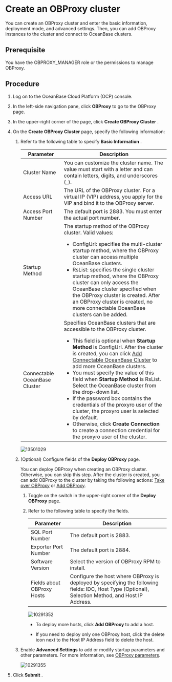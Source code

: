 Create an OBProxy cluster
==============================================

You can create an OBProxy cluster and enter the basic information, deployment mode, and advanced settings. Then, you can add OBProxy instances to the cluster and connect to OceanBase clusters.

Prerequisite
---------------------------------

You have the OBPROXY_MANAGER role or the permissions to manage OBProxy.

**Procedure**
----------------------------------

1. Log on to the OceanBase Cloud Platform (OCP) console.



2. In the left-side navigation pane, click **OBProxy** to go to the OBProxy page.



3. In the upper-right corner of the page, click **Create OBProxy Cluster** .



4. On the **Create OBProxy Cluster** page, specify the following information:

   1. Refer to the following table to specify **Basic Information** .



      |           Parameter           |                                                                                                                                                                                                                                                                                                                                                                                                                                                       Description                                                                                                                                                                                                                                                                                                                                                                                                                                                       |
      |-------------------------------|-------------------------------------------------------------------------------------------------------------------------------------------------------------------------------------------------------------------------------------------------------------------------------------------------------------------------------------------------------------------------------------------------------------------------------------------------------------------------------------------------------------------------------------------------------------------------------------------------------------------------------------------------------------------------------------------------------------------------------------------------------------------------------------------------------------------------------------------------------------------------------------------------------------------------|
      | Cluster Name                  | You can customize the cluster name. The value must start with a letter and can contain letters, digits, and underscores (_).                                                                                                                                                                                                                                                                                                                                                                                                                                                                                                                                                                                                                                                                                                                                                                                            |
      | Access URL                    | The URL of the OBProxy cluster. For a virtual IP (VIP) address, you apply for the VIP and bind it to the OBProxy server.                                                                                                                                                                                                                                                                                                                                                                                                                                                                                                                                                                                                                                                                                                                                                                                                |
      | Access Port Number            | The default port is 2883. You must enter the actual port number.                                                                                                                                                                                                                                                                                                                                                                                                                                                                                                                                                                                                                                                                                                                                                                                                                                                        |
      | Startup Method                | The startup method of the OBProxy cluster. Valid values: <ul><li> ConfigUrl: specifies the multi-cluster startup method, where the OBProxy cluster can access multiple OceanBase clusters.  </li><li> RsList: specifies the single cluster startup method, where the OBProxy cluster can only access the OceanBase cluster specified when the OBProxy cluster is created. After an OBProxy cluster is created, no more connectable OceanBase clusters can be added. </li> </ul>                                                                                                                                                                                                                                                                                                                                                              |
      | Connectable OceanBase Cluster | Specifies OceanBase clusters that are accessible to the OBProxy cluster. <ul> <li> This field is optional when **Startup Method** is ConfigUrl. After the cluster is created, you can click [Add Connectable OceanBase Cluster](../8.obproxy-management/10.add-a-connectable-ob-cluster.md) to add more OceanBase clusters.   </li><li> You must specify the value of this field when **Startup Method** is RsList.  Select the OceanBase cluster from the drop-down list.  </li><li> If the password box contains the credentials of the proxyro user of the cluster, the proxyro user is selected by default.   </li><li> Otherwise, click **Create Connection** to create a connection credential for the proxyro user of the cluster. </li> </ul>    |



      ![13501029](https://help-static-aliyun-doc.aliyuncs.com/assets/img/en-US/9763667361/p345724.png)


   2. (Optional) Configure fields of the **Deploy OBProxy** page.

      You can deploy OBProxy when creating an OBProxy cluster. Otherwise, you can skip this step. After the cluster is created, you can add OBProxy to the cluster by taking the following actions: [Take over OBProxy](../8.obproxy-management/2.userguide-obproxy.md) or [Add OBProxy](../8.obproxy-management/6.add-obproxy.md).
      1. Toggle on the switch in the upper-right corner of the **Deploy OBProxy** page.



      2. Refer to the following table to specify the fields.



         |         Parameter          |                                                                    Description                                                                     |
         |----------------------------|----------------------------------------------------------------------------------------------------------------------------------------------------|
         | SQL Port Number            | The default port is 2883.                                                                                                                          |
         | Exporter Port Number       | The default port is 2884.                                                                                                                          |
         | Software Version           | Select the version of OBProxy RPM to install.                                                                                                      |
         | Fields about OBProxy Hosts | Configure the host where OBProxy is deployed by specifying the following fields: IDC, Host Type (Optional), Selection Method, and Host IP Address. |



         ![10291352](https://help-static-aliyun-doc.aliyuncs.com/assets/img/en-US/9763667361/p345725.png)
         * To deploy more hosts, click **Add OBProxy** to add a host.



         * If you need to deploy only one OBProxy host, click the delete icon next to the Host IP Address field to delete the host.









   3. Enable **Advanced Settings** to add or modify startup parameters and other parameters. For more information, see [OBProxy parameters](../12.appendix/10.odp-cluster-parameters.md).

      ![10291355](https://help-static-aliyun-doc.aliyuncs.com/assets/img/en-US/9763667361/p345728.png)





5. Click **Submit** .
